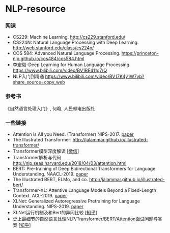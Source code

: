 # NLP-resource
### 网课
* CS229: Machine Learning. <http://cs229.stanford.edu/>
* CS224N: Natural Language Processing with Deep Learning. <http://web.stanford.edu/class/cs224n/>  
* COS 584: Advanced Natural Language Processing. <https://princeton-nlp.github.io/cos484/cos584.html>
* 李宏毅-Deep Learning for Human Language Processing. <https://www.bilibili.com/video/BV1RE411g7rQ>
* NLP入门到精通 <https://www.bilibili.com/video/BV17K4y1W7yb?share_source=copy_web>

### 参考书
《自然语言处理入门》, 何晗, 人民邮电出版社

### 一些链接
* Attention is All you Need. (Transformer) NIPS-2017. [paper](https://proceedings.neurips.cc/paper/2017/hash/3f5ee243547dee91fbd053c1c4a845aa-Abstract.html)
* The Illustrated Transformer: <http://jalammar.github.io/illustrated-transformer/>  
* Transformer模型深度解读 [[微信](https://mp.weixin.qq.com/s/Ri0YnHByuXy-2E0rQRsg4w)]
* Transformer解析与代码 <http://nlp.seas.harvard.edu/2018/04/03/attention.html>
* BERT: Pre-training of Deep Bidirectional Transformers for Language Understanding. NAACL-2019. [paper](https://www.aclweb.org/anthology/N19-1423.pdf)
* The Illustrated BERT, ELMo, and co. <http://jalammar.github.io/illustrated-bert/>  
* Transformer-XL: Attentive Language Models Beyond a Fixed-Length Context. ACL-2019. [paper](https://www.aclweb.org/anthology/P19-1285.pdf)
* XLNet: Generalized Autoregressive Pretraining for Language Understanding. NIPS-2019. [paper](https://papers.nips.cc/paper/2019/hash/dc6a7e655d7e5840e66733e9ee67cc69-Abstract.html)
* XLNet运行机制及和Bert的异同比较    [[知乎](https://zhuanlan.zhihu.com/p/70257427)]
* 史上最细节的自然语言处理NLP/Transformer/BERT/Attention面试问题与答案  [[知乎](https://zhuanlan.zhihu.com/p/348373259)]
